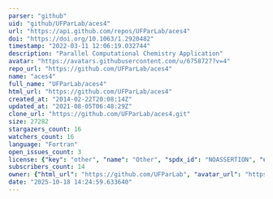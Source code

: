 ```yaml
---
parser: "github"
uid: "github/UFParLab/aces4"
url: "https://api.github.com/repos/UFParLab/aces4"
doi: "https://doi.org/10.1063/1.2920482"
timestamp: "2022-03-11 12:06:19.032744"
description: "Parallel Computational Chemistry Application"
avatar: "https://avatars.githubusercontent.com/u/6758727?v=4"
repo_url: "https://github.com/UFParLab/aces4"
name: "aces4"
full_name: "UFParLab/aces4"
html_url: "https://github.com/UFParLab/aces4"
created_at: "2014-02-22T20:08:14Z"
updated_at: "2021-08-05T06:48:29Z"
clone_url: "https://github.com/UFParLab/aces4.git"
size: 27282
stargazers_count: 16
watchers_count: 16
language: "Fortran"
open_issues_count: 3
license: {"key": "other", "name": "Other", "spdx_id": "NOASSERTION", "url": null, "node_id": "MDc6TGljZW5zZTA="}
subscribers_count: 14
owner: {"html_url": "https://github.com/UFParLab", "avatar_url": "https://avatars.githubusercontent.com/u/6758727?v=4", "login": "UFParLab", "type": "Organization"}
date: "2025-10-18 14:24:59.633640"
---
```

